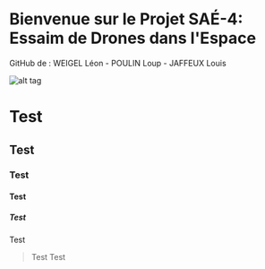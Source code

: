 # Bienvenue sur le Projet SAÉ-4: Essaim de Drones dans l'Espace
GitHub de : WEIGEL Léon - POULIN Loup - JAFFEUX Louis

![alt tag](https://private-user-images.githubusercontent.com/166382420/322777165-93deb775-7cd2-4762-9a63-068624337948.png?jwt=eyJhbGciOiJIUzI1NiIsInR5cCI6IkpXVCJ9.eyJpc3MiOiJnaXRodWIuY29tIiwiYXVkIjoicmF3LmdpdGh1YnVzZXJjb250ZW50LmNvbSIsImtleSI6ImtleTUiLCJleHAiOjE3MTMyNTg0ODMsIm5iZiI6MTcxMzI1ODE4MywicGF0aCI6Ii8xNjYzODI0MjAvMzIyNzc3MTY1LTkzZGViNzc1LTdjZDItNDc2Mi05YTYzLTA2ODYyNDMzNzk0OC5wbmc_WC1BbXotQWxnb3JpdGhtPUFXUzQtSE1BQy1TSEEyNTYmWC1BbXotQ3JlZGVudGlhbD1BS0lBVkNPRFlMU0E1M1BRSzRaQSUyRjIwMjQwNDE2JTJGdXMtZWFzdC0xJTJGczMlMkZhd3M0X3JlcXVlc3QmWC1BbXotRGF0ZT0yMDI0MDQxNlQwOTAzMDNaJlgtQW16LUV4cGlyZXM9MzAwJlgtQW16LVNpZ25hdHVyZT00ZDU4NDg3MDZhZGI4ZDAwNTZkYmMyY2Y3MmUwMTQ4ZGNjMjk2ODg2YWY5YzMxMDY0YWY2MjA5NDEyMzY3ZGZjJlgtQW16LVNpZ25lZEhlYWRlcnM9aG9zdCZhY3Rvcl9pZD0wJmtleV9pZD0wJnJlcG9faWQ9MCJ9.iegNlQvx4Pv-tsJB-RQhxPvVFrs6QGWHxwqIRoMUY-4)

# Test
## Test
### Test
#### Test
##### Test
Test
> Test
> Test

